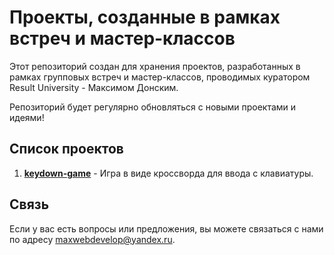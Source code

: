 # Проекты, созданные в рамках встреч и мастер-классов

Этот репозиторий создан для хранения проектов, разработанных в рамках групповых встреч и мастер-классов, проводимых куратором Result University - Максимом Донским.

Репозиторий будет регулярно обновляться с новыми проектами и идеями!

## Список проектов

1. **[keydown-game](https://github.com/MaxDon26/meeting-projects/tree/main/keydown-game)** - Игра в виде кроссворда для ввода с клавиатуры.



## Связь

Если у вас есть вопросы или предложения, вы можете связаться с нами по адресу maxwebdevelop@yandex.ru.

